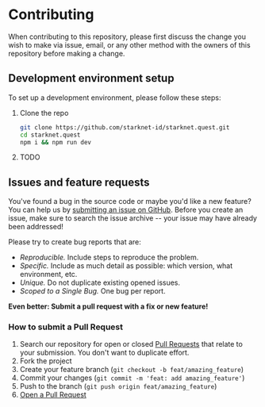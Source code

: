 # Contributing

When contributing to this repository, please first discuss the change you wish
to make via issue, email, or any other method with the owners of this repository
before making a change.

## Development environment setup


To set up a development environment, please follow these steps:

1. Clone the repo

   ```sh
   git clone https://github.com/starknet-id/starknet.quest.git
   cd starknet.quest
   npm i && npm run dev
   ```

2. TODO

## Issues and feature requests

You've found a bug in the source code or maybe
you'd like a new feature?
You can help us by
[submitting an issue on GitHub](https://github.com/starknet-id/starknet.quest/issues).
Before you create an issue, make sure to search the issue archive -- your issue
may have already been addressed!

Please try to create bug reports that are:

- _Reproducible._ Include steps to reproduce the problem.
- _Specific._ Include as much detail as possible: which version, what
  environment, etc.
- _Unique._ Do not duplicate existing opened issues.
- _Scoped to a Single Bug._ One bug per report.

**Even better: Submit a pull request with a fix or new feature!**

### How to submit a Pull Request

1. Search our repository for open or closed
   [Pull Requests](https://github.com/starknet-id/starknet.quest/pulls) that
   relate to your submission. You don't want to duplicate effort.
2. Fork the project
3. Create your feature branch (`git checkout -b feat/amazing_feature`)
4. Commit your changes (`git commit -m 'feat: add amazing_feature'`)
5. Push to the branch (`git push origin feat/amazing_feature`)
6. [Open a Pull Request](https://github.com/starknet-id/starknet.quest/compare)
